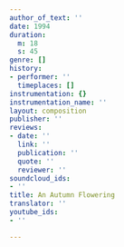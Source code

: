 ```yaml
---
author_of_text: ''
date: 1994
duration:
  m: 18
  s: 45
genre: []
history:
- performer: ''
  timeplaces: []
instrumentation: {}
instrumentation_name: ''
layout: composition
publisher: ''
reviews:
- date: ''
  link: ''
  publication: ''
  quote: ''
  reviewer: ''
soundcloud_ids:
- ''
title: An Autumn Flowering
translator: ''
youtube_ids:
- ''

---
```

